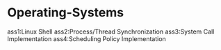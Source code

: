 # Operating-Systems
ass1:Linux Shell
ass2:Process/Thread Synchronization
ass3:System Call Implementation
ass4:Scheduling Policy Implementation
